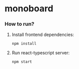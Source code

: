 # monoboard

### How to run?

1. Install frontend dependencies:
   ```shell script
   npm install
   ```
2. Run react-typescript server:
   ```shell script
   npm start
   ```
